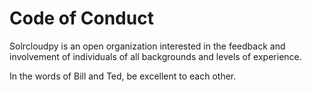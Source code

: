 # Code of Conduct

Solrcloudpy is an open organization interested in the 
feedback and involvement of individuals of all backgrounds
and levels of experience.

In the words of Bill and Ted, be excellent to each other.